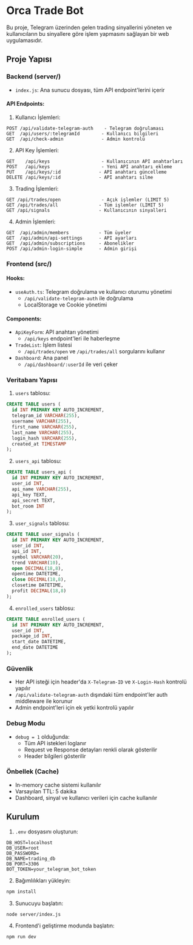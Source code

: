 # Orca Trade Bot

Bu proje, Telegram üzerinden gelen trading sinyallerini yöneten ve kullanıcıların bu sinyallere göre işlem yapmasını sağlayan bir web uygulamasıdır.

## Proje Yapısı

### Backend (server/)
- `index.js`: Ana sunucu dosyası, tüm API endpoint'lerini içerir
  
#### API Endpoints:

1. Kullanıcı İşlemleri:
```
POST /api/validate-telegram-auth    - Telegram doğrulaması
GET  /api/users/:telegramId        - Kullanıcı bilgileri
GET  /api/check-admin              - Admin kontrolü
```

2. API Key İşlemleri:
```
GET    /api/keys                   - Kullanıcının API anahtarları
POST   /api/keys                   - Yeni API anahtarı ekleme
PUT    /api/keys/:id              - API anahtarı güncelleme
DELETE /api/keys/:id              - API anahtarı silme
```

3. Trading İşlemleri:
```
GET /api/trades/open               - Açık işlemler (LIMIT 5)
GET /api/trades/all               - Tüm işlemler (LIMIT 5)
GET /api/signals                  - Kullanıcının sinyalleri
```

4. Admin İşlemleri:
```
GET  /api/admin/members           - Tüm üyeler
GET  /api/admin/api-settings      - API ayarları
GET  /api/admin/subscriptions     - Abonelikler
POST /api/admin-login-simple      - Admin girişi
```

### Frontend (src/)

#### Hooks:
- `useAuth.ts`: Telegram doğrulama ve kullanıcı oturumu yönetimi
  - `/api/validate-telegram-auth` ile doğrulama
  - LocalStorage ve Cookie yönetimi

#### Components:
- `ApiKeyForm`: API anahtarı yönetimi
  - `/api/keys` endpoint'leri ile haberleşme
- `TradeList`: İşlem listesi
  - `/api/trades/open` ve `/api/trades/all` sorgularını kullanır
- `Dashboard`: Ana panel
  - `/api/dashboard/:userId` ile veri çeker

### Veritabanı Yapısı

1. `users` tablosu:
```sql
CREATE TABLE users (
  id INT PRIMARY KEY AUTO_INCREMENT,
  telegram_id VARCHAR(255),
  username VARCHAR(255),
  first_name VARCHAR(255),
  last_name VARCHAR(255),
  login_hash VARCHAR(255),
  created_at TIMESTAMP
);
```

2. `users_api` tablosu:
```sql
CREATE TABLE users_api (
  id INT PRIMARY KEY AUTO_INCREMENT,
  user_id INT,
  api_name VARCHAR(255),
  api_key TEXT,
  api_secret TEXT,
  bot_room INT
);
```

3. `user_signals` tablosu:
```sql
CREATE TABLE user_signals (
  id INT PRIMARY KEY AUTO_INCREMENT,
  user_id INT,
  api_id INT,
  symbol VARCHAR(20),
  trend VARCHAR(10),
  open DECIMAL(18,8),
  opentime DATETIME,
  close DECIMAL(18,8),
  closetime DATETIME,
  profit DECIMAL(18,8)
);
```

4. `enrolled_users` tablosu:
```sql
CREATE TABLE enrolled_users (
  id INT PRIMARY KEY AUTO_INCREMENT,
  user_id INT,
  package_id INT,
  start_date DATETIME,
  end_date DATETIME
);
```

### Güvenlik

- Her API isteği için header'da `X-Telegram-ID` ve `X-Login-Hash` kontrolü yapılır
- `/api/validate-telegram-auth` dışındaki tüm endpoint'ler auth middleware ile korunur
- Admin endpoint'leri için ek yetki kontrolü yapılır

### Debug Modu

- `debug = 1` olduğunda:
  - Tüm API istekleri loglanır
  - Request ve Response detayları renkli olarak gösterilir
  - Header bilgileri gösterilir

### Önbellek (Cache)

- In-memory cache sistemi kullanılır
- Varsayılan TTL: 5 dakika
- Dashboard, sinyal ve kullanıcı verileri için cache kullanılır

## Kurulum

1. `.env` dosyasını oluşturun:
```env
DB_HOST=localhost
DB_USER=root
DB_PASSWORD=
DB_NAME=trading_db
DB_PORT=3306
BOT_TOKEN=your_telegram_bot_token
```

2. Bağımlılıkları yükleyin:
```bash
npm install
```

3. Sunucuyu başlatın:
```bash
node server/index.js
```

4. Frontend'i geliştirme modunda başlatın:
```bash
npm run dev
```
